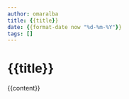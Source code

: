```yaml
---
author: omaralba
title: {{title}}
date: {{format-date now "%d-%m-%Y"}}
tags: []
---
```


# {{title}}

{{content}}
